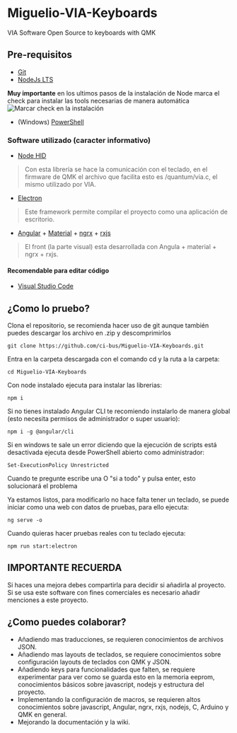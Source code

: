 # Miguelio-VIA-Keyboards
VIA Software Open Source to keyboards with QMK

## Pre-requisitos
- [Git](https://git-scm.com/downloads)
- [NodeJs LTS](https://nodejs.org/en/)

**Muy importante** en los ultimos pasos de la instalación de Node marca el check para instalar las tools necesarias de manera automática
![Marcar check en la instalación](https://github.com/ci-bus/Miguelio-VIA-Keyboards/blob/master/src/assets/Captura.PNG?raw=true)
- (Windows) [PowerShell](https://answers.microsoft.com/es-es/windows/forum/windows_10-windows_install-winpc/c%C3%B3mo-instalar-powershell-en-windows-10/eafc6661-a558-4309-a7b1-5f6fa5ecb750)

  
### Software utilizado (caracter informativo)
- [Node HID](https://github.com/node-hid/node-hid)
> Con esta librería se hace la comunicación con el teclado, en el firmware de QMK el archivo que facilita esto es /quantum/via.c, el mismo utilizado por VIA.
- [Electron](https://www.electronjs.org/)
> Este framework permite compilar el proyecto como una aplicación de escritorio.
- [Angular](https://angular.io/) + [Material](https://material.angular.io/) + [ngrx](https://ngrx.io/) + [rxjs](https://rxjs.dev/)
> El front (la parte visual) esta desarrollada con Angula + material + ngrx + rxjs.

#### Recomendable para editar código
- [Visual Studio Code](https://code.visualstudio.com/download)

## ¿Como lo pruebo?

Clona el repositorio, se recomienda hacer uso de git aunque también puedes descargar los archivo en .zip y descomprimirlos
```
git clone https://github.com/ci-bus/Miguelio-VIA-Keyboards.git
```

Entra en la carpeta descargada con el comando cd y la ruta a la carpeta:
```
cd Miguelio-VIA-Keyboards
```

Con node instalado ejecuta para instalar las librerias:
```
npm i
```

Si no tienes instalado Angular CLI te recomiendo instalarlo de manera global (esto necesita permisos de administrador o super usuario):
```
npm i -g @angular/cli
```

Si en windows te sale un error diciendo que la ejecución de scripts está desactivada ejecuta desde PowerShell abierto como administrador:
```
Set-ExecutionPolicy Unrestricted
```
Cuando te pregunte escribe una O "si a todo" y pulsa enter, esto solucionará el problema


Ya estamos listos, para modificarlo no hace falta tener un teclado, se puede iniciar como una web con datos de pruebas, para ello ejecuta:
```
ng serve -o
```

Cuando quieras hacer pruebas reales con tu teclado ejecuta:
```
npm run start:electron
```

## IMPORTANTE RECUERDA
Si haces una mejora debes compartirla para decidir si añadirla al proyecto.
Si se usa este software con fines comerciales es necesario añadir menciones a este proyecto.


## ¿Como puedes colaborar?
- Añadiendo mas traducciones, se requieren conocimientos de archivos JSON.
- Añadiendo mas layouts de teclados, se requiere conocimientos sobre configuración layouts de teclados con QMK y JSON.
- Añadiendo keys para funcionalidades que falten, se requiere experimentar para ver como se guarda esto en la memoria eeprom, conocimientos básicos sobre javascript, nodejs y estructura del proyecto.
- Implementando la configuración de macros, se requieren altos conocimientos sobre javascript, Angular, ngrx, rxjs, nodejs, C, Arduino y QMK en general.
- Mejorando la documentación y la wiki.



